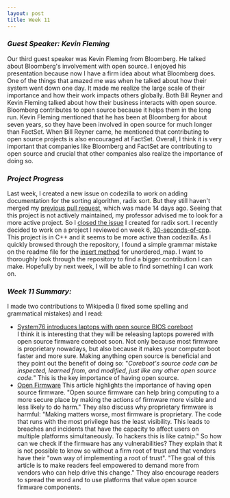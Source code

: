 ```yaml
---
layout: post
title: Week 11
---
```

### **_Guest Speaker: Kevin Fleming_**  
Our third guest speaker was Kevin Fleming from Bloomberg. He talked about Bloomberg's involvement with open source. I enjoyed his presentation because now I have a firm idea about what Bloomberg does. One of the things that amazed me was when he talked about how their system went down one day. It made me realize the large scale of their importance and how their work impacts others globally. 
Both Bill Reyner and Kevin Fleming talked about how their business interacts with open source. Bloomberg contributes to open source because it helps them in the long run. Kevin Fleming mentioned that he has been at Bloomberg for about seven years, so they have been involved in open source for much longer than FactSet. When Bill Reyner came, he mentioned that contributing to open source projects is also encouraged at FactSet. Overall, I think it is very important that companies like Bloomberg and FactSet are contributing to open source and crucial that other companies also realize the importance of doing so.  

### **_Project Progress_**    
Last week, I created a new issue on codezilla to work on adding documentation for the sorting algorithm, radix sort. But they still haven't merged my [previous pull request](https://github.com/Asiatik/codezilla/pull/465), which was made 14 days ago. Seeing that this project is not actively maintained, my professor advised me to look for a more active project. So I [closed the issue](https://github.com/Asiatik/codezilla/issues/466) I created for radix sort. I recently decided to work on a project I reviewed on week 6, [30-seconds-of-cpp](https://github.com/Bhupesh-V/30-seconds-of-cpp). This project is in C++ and it seems to be more active than codezilla. As I quickly browsed through the repository, I found a simple grammar mistake on the readme file for the [insert method](https://github.com/Bhupesh-V/30-seconds-of-cpp/blob/master/unordered_map/insert.md) for unordered_map. I want to thoroughly look through the repository to find a bigger contribution I can make. Hopefully by next week, I will be able to find something I can work on.   
### **_Week 11 Summary:_**  
I made two contributions to Wikipedia (I fixed some spelling and grammatical mistakes) and I read:  
* [System76 introduces laptops with open source BIOS coreboot](https://opensource.com/article/19/11/coreboot-system76-laptops?utm_campaign=intrel)  
I think it is interesting that they will be releasing laptops powered with open source firmware coreboot soon. Not only because most firmware is proprietary nowadays, but also because it makes your computer boot faster and more sure. Making anything open source is beneficial and they point out the benefit of doing so: "_Coreboot's source code can be inspected, learned from, and modified, just like any other open source code._" This is the key importance of having open source.  
* [Open Firmware](https://cacm.acm.org/magazines/2019/10/239673-open-source-firmware/fulltext)
This article highlights the importance of having open source firmware. "Open source firmware can help bring computing to a more secure place by making the actions of firmware more visible and less likely to do harm." They also discuss why proprietary firmware is harmful: "Making matters worse, most firmware is proprietary. The code that runs with the most privilege has the least visibility. This leads to breaches and incidents that have the capacity to affect users on multiple platforms simultaneously. To hackers this is like catnip." So how can we check if the firmware has any vulnerabilities? They explain that it is not possible to know so without a firm root of trust and that vendors have their "own way of implementing a root of trust". "The goal of this article is to make readers feel empowered to demand more from vendors who can help drive this change." They also encourage readers to spread the word and to use platforms that value open source firmware components.  
 
